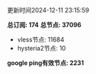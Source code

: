 更新时间2024-12-11 23:15:59

**总订阅: 174**
**总节点: 37096**
- vless节点: 11684
- hysteria2节点: 10

**google ping有效节点: 2231**
